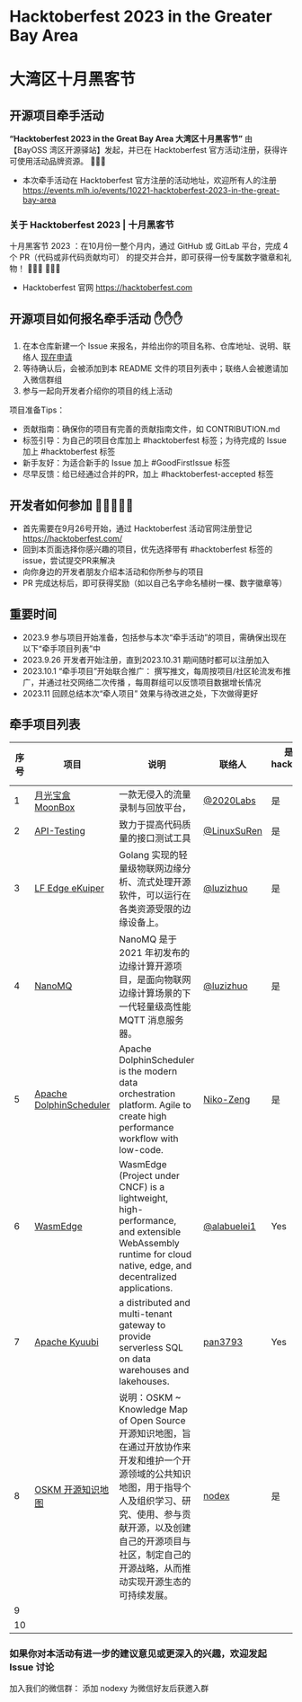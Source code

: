 # Hacktoberfest 2023 in the Greater Bay Area 
# 大湾区十月黑客节 
## 开源项目牵手活动 

**“Hacktoberfest 2023 in the Great Bay Area 大湾区十月黑客节”** 由 【BayOSS 湾区开源驿站】发起，并已在 Hacktoberfest 官方活动注册，获得许可使用活动品牌资源。 🚀🚀🚀 

- 本次牵手活动在 Hacktoberfest 官方注册的活动地址，欢迎所有人的注册 https://events.mlh.io/events/10221-hacktoberfest-2023-in-the-great-bay-area

### 关于 Hacktoberfest 2023 | 十月黑客节 

十月黑客节 2023 ：在10月份一整个月内，通过 GitHub 或 GitLab 平台，完成 4 个 PR（代码或非代码贡献均可） 的提交并合并，即可获得一份专属数字徽章和礼物！  🌴🌴🌴  💝💝💝
- Hacktoberfest 官网  https://hacktoberfest.com 


## 开源项目如何报名牵手活动 ✋✋✋ 
1. 在本仓库新建一个 Issue 来报名，并给出你的项目名称、仓库地址、说明、联络人  [现在申请](https://github.com/bayoss/Hacktoberfest2023/issues/new)
1. 等待确认后，会被添加到本 README 文件的项目列表中；联络人会被邀请加入微信群组 
1. 参与一起向开发者介绍你的项目的线上活动

项目准备Tips：
- 贡献指南：确保你的项目有完善的贡献指南文件，如 CONTRIBUTION.md 
- 标签引导：为自己的项目仓库加上 #hacktoberfest 标签；为待完成的 Issue 加上 #hacktoberfest 标签
- 新手友好：为适合新手的 Issue 加上 #GoodFirstIssue 标签
- 尽早反馈：给已经通过合并的PR，加上 #hacktoberfest-accepted 标签 

## 开发者如何参加 🧔🧑‍🤝‍🧑🙍 
- 首先需要在9月26号开始，通过 Hacktoberfest 活动官网注册登记 https://hacktoberfest.com/ 
- 回到本页面选择你感兴趣的项目，优先选择带有 #hacktoberfest 标签的issue，尝试提交PR来解决
- 向你身边的开发者朋友介绍本活动和你所参与的项目
- PR 完成达标后，即可获得奖励（如以自己名字命名植树一棵、数字徽章等）

## 重要时间
- 2023.9 参与项目开始准备，包括参与本次“牵手活动”的项目，需确保出现在以下“牵手项目列表”中 
- 2023.9.26 开发者开始注册，直到2023.10.31 期间随时都可以注册加入
- 2023.10.1  “牵手项目”开始联合推广： 撰写推文，每周按项目/社区轮流发布推广，并通过社交网络二次传播 ，每周群组可以反馈项目数据增长情况 
- 2023.11 回顾总结本次“牵人项目” 效果与待改进之处，下次做得更好 


## 牵手项目列表 
| 序号 | 项目 | 说明 | 联络人 | 是否已打hacktoberfest标签 | 备注 |
|--|--|--|--|--|--|
| 1 | [月光宝盒 MoonBox](https://github.com/vivo/MoonBox) | 一款无侵入的流量录制与回放平台，  | [@2020Labs](https://github.com/labs2020) | 是 | Java技术栈 |
| 2 | [API-Testing](https://github.com/LinuxSuRen/api-testing) | 致力于提高代码质量的接口测试工具 | [@LinuxSuRen](https://github.com/LinuxSuRen) | 是 | Go |
| 3 | [LF Edge eKuiper](https://github.com/lf-edge/ekuiper) |  Golang 实现的轻量级物联网边缘分析、流式处理开源软件，可以运行在各类资源受限的边缘设备上。 | [@luzizhuo](https://github.com/luzizhuo) | 是 | Go |
| 4 | [NanoMQ](https://github.com/emqx/nanomq) | NanoMQ 是于 2021 年初发布的边缘计算开源项目，是面向物联网边缘计算场景的下一代轻量级高性能 MQTT 消息服务器。 | [@luzizhuo](https://github.com/luzizhuo) | 是 | C |
| 5 | [Apache DolphinScheduler](https://github.com/apache/dolphinscheduler)|Apache DolphinScheduler is the modern data orchestration platform. Agile to create high performance workflow with low-code.|[Niko-Zeng](https://github.com/Niko-Zeng)| 是 | Java技术栈，WEB前端 TypeScript ｜
| 6 | [WasmEdge](https://github.com/WasmEdge/WasmEdge) | WasmEdge (Project under CNCF) is a lightweight, high-performance, and extensible WebAssembly runtime for cloud native, edge, and decentralized applications.  | [@alabuelei1](https://github.com/alabulei1) | Yes | Rust and WebAssembly |
| 7 | [Apache Kyuubi](https://github.com/apache/kyuubi)  | a distributed and multi-tenant gateway to provide serverless SQL on data warehouses and lakehouses.  |  [pan3793](https://github.com/pan3793) | Yes | Scala,Java  |
| 8 | [OSKM 开源知识地图](https://github.com/OpenSourceKM/oskm) | 说明：OSKM ~ Knowledge Map of Open Source 开源知识地图，旨在通过开放协作来开发和维护一个开源领域的公共知识地图，用于指导个人及组织学习、研究、使用、参与贡献开源，以及创建自己的开源项目与社区，制定自己的开源战略，从而推动实现开源生态的可持续发展。 | [nodex](@nodex) | 是 | 非代码项目  |
| 9 |  |  |  |  |  |
| 10 |  |  |  |  |  |


### 如果你对本活动有进一步的建议意见或更深入的兴趣，欢迎发起 Issue 讨论
加入我们的微信群： 添加 nodexy 为微信好友后获邀入群


